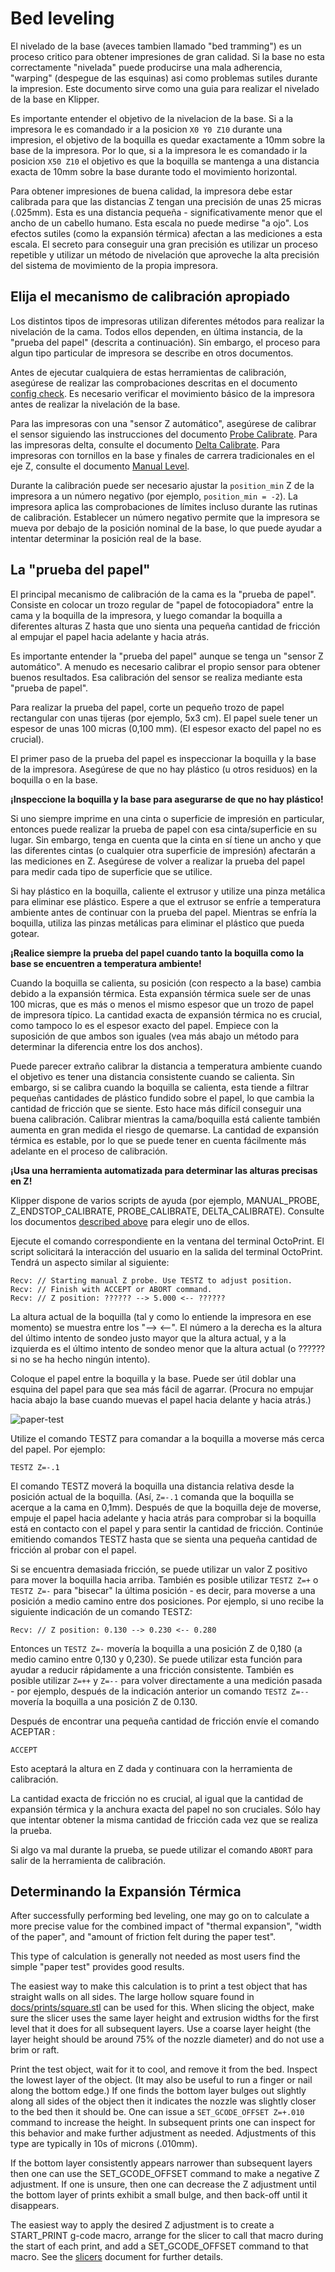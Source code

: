 # Bed leveling

El nivelado de la base (aveces tambien llamado "bed tramming") es un proceso critico para obtener impresiones de gran calidad. Si la base no esta correctamente "nivelada" puede producirse una mala adherencia, "warping" (despegue de las esquinas) asi como problemas sutiles durante la impresion. Este documento sirve como una guia para realizar el nivelado de la base en Klipper.

Es importante entender el objetivo de la nivelacion de la base. Si a la impresora le es comandado ir a la posicion `X0 Y0 Z10` durante una impresion, el objetivo de la boquilla es quedar exactamente a 10mm sobre la base de la impresora. Por lo que, si a la impresora le es comandado ir la posicion `X50 Z10` el objetivo es que la boquilla se mantenga a una distancia exacta de 10mm sobre la base durante todo el movimiento horizontal.

Para obtener impresiones de buena calidad, la impresora debe estar calibrada para que las distancias Z tengan una precisión de unas 25 micras (.025mm). Esta es una distancia pequeña - significativamente menor que el ancho de un cabello humano. Esta escala no puede medirse "a ojo". Los efectos sutiles (como la expansión térmica) afectan a las mediciones a esta escala. El secreto para conseguir una gran precisión es utilizar un proceso repetible y utilizar un método de nivelación que aproveche la alta precisión del sistema de movimiento de la propia impresora.

## Elija el mecanismo de calibración apropiado

Los distintos tipos de impresoras utilizan diferentes métodos para realizar la nivelación de la cama. Todos ellos dependen, en última instancia, de la "prueba del papel" (descrita a continuación). Sin embargo, el proceso para algun tipo particular de impresora se describe en otros documentos.

Antes de ejecutar cualquiera de estas herramientas de calibración, asegúrese de realizar las comprobaciones descritas en el documento [config check](Config_checks.md). Es necesario verificar el movimiento básico de la impresora antes de realizar la nivelación de la base.

Para las impresoras con una "sensor Z automático", asegúrese de calibrar el sensor siguiendo las instrucciones del documento [Probe Calibrate](Probe_Calibrate.md). Para las impresoras delta, consulte el documento [Delta Calibrate](Delta_Calibrate.md). Para impresoras con tornillos en la base y finales de carrera tradicionales en el eje Z, consulte el documento [Manual Level](Manual_Level.md).

Durante la calibración puede ser necesario ajustar la `position_min` Z de la impresora a un número negativo (por ejemplo, `position_min = -2`). La impresora aplica las comprobaciones de límites incluso durante las rutinas de calibración. Establecer un número negativo permite que la impresora se mueva por debajo de la posición nominal de la base, lo que puede ayudar a intentar determinar la posición real de la base.

## La "prueba del papel"

El principal mecanismo de calibración de la cama es la "prueba de papel". Consiste en colocar un trozo regular de "papel de fotocopiadora" entre la cama y la boquilla de la impresora, y luego comandar la boquilla a diferentes alturas Z hasta que uno sienta una pequeña cantidad de fricción al empujar el papel hacia adelante y hacia atrás.

Es importante entender la "prueba del papel" aunque se tenga un "sensor Z automático". A menudo es necesario calibrar el propio sensor para obtener buenos resultados. Esa calibración del sensor se realiza mediante esta "prueba de papel".

Para realizar la prueba del papel, corte un pequeño trozo de papel rectangular con unas tijeras (por ejemplo, 5x3 cm). El papel suele tener un espesor de unas 100 micras (0,100 mm). (El espesor exacto del papel no es crucial).

El primer paso de la prueba del papel es inspeccionar la boquilla y la base de la impresora. Asegúrese de que no hay plástico (u otros residuos) en la boquilla o en la base.

**¡Inspeccione la boquilla y la base para asegurarse de que no hay plástico!**

Si uno siempre imprime en una cinta o superficie de impresión en particular, entonces puede realizar la prueba de papel con esa cinta/superficie en su lugar. Sin embargo, tenga en cuenta que la cinta en sí tiene un ancho y que las diferentes cintas (o cualquier otra superficie de impresión) afectarán a las mediciones en Z. Asegúrese de volver a realizar la prueba del papel para medir cada tipo de superficie que se utilice.

Si hay plástico en la boquilla, caliente el extrusor y utilize una pinza metálica para eliminar ese plástico. Espere a que el extrusor se enfríe a temperatura ambiente antes de continuar con la prueba del papel. Mientras se enfría la boquilla, utiliza las pinzas metálicas para eliminar el plástico que pueda gotear.

**¡Realice siempre la prueba del papel cuando tanto la boquilla como la base se encuentren a temperatura ambiente!**

Cuando la boquilla se calienta, su posición (con respecto a la base) cambia debido a la expansión térmica. Esta expansión térmica suele ser de unas 100 micras, que es más o menos el mismo espesor que un trozo de papel de impresora típico. La cantidad exacta de expansión térmica no es crucial, como tampoco lo es el espesor exacto del papel. Empiece con la suposición de que ambos son iguales (vea más abajo un método para determinar la diferencia entre los dos anchos).

Puede parecer extraño calibrar la distancia a temperatura ambiente cuando el objetivo es tener una distancia consistente cuando se calienta. Sin embargo, si se calibra cuando la boquilla se calienta, esta tiende a filtrar pequeñas cantidades de plástico fundido sobre el papel, lo que cambia la cantidad de fricción que se siente. Esto hace más difícil conseguir una buena calibración. Calibrar mientras la cama/boquilla está caliente también aumenta en gran medida el riesgo de quemarse. La cantidad de expansión térmica es estable, por lo que se puede tener en cuenta fácilmente más adelante en el proceso de calibración.

**¡Usa una herramienta automatizada para determinar las alturas precisas en Z!**

Klipper dispone de varios scripts de ayuda (por ejemplo, MANUAL_PROBE, Z_ENDSTOP_CALIBRATE, PROBE_CALIBRATE, DELTA_CALIBRATE). Consulte los documentos [described above](#elegir-el-mecanismo-de-calibración-apropiado) para elegir uno de ellos.

Ejecute el comando correspondiente en la ventana del terminal OctoPrint. El script solicitará la interacción del usuario en la salida del terminal OctoPrint. Tendrá un aspecto similar al siguiente:

```
Recv: // Starting manual Z probe. Use TESTZ to adjust position.
Recv: // Finish with ACCEPT or ABORT command.
Recv: // Z position: ?????? --> 5.000 <-- ??????
```

La altura actual de la boquilla (tal y como lo entiende la impresora en ese momento) se muestra entre los "--> <--". El número a la derecha es la altura del último intento de sondeo justo mayor que la altura actual, y a la izquierda es el último intento de sondeo menor que la altura actual (o ?????? si no se ha hecho ningún intento).

Coloque el papel entre la boquilla y la base. Puede ser útil doblar una esquina del papel para que sea más fácil de agarrar. (Procura no empujar hacia abajo la base cuando muevas el papel hacia delante y hacia atrás.)

![paper-test](img/paper-test.jpg)

Utilize el comando TESTZ para comandar a la boquilla a moverse más cerca del papel. Por ejemplo:

```
TESTZ Z=-.1
```

El comando TESTZ moverá la boquilla una distancia relativa desde la posición actual de la boquilla. (Así, `Z=-.1` comanda que la boquilla se acerque a la cama en 0,1mm). Después de que la boquilla deje de moverse, empuje el papel hacia adelante y hacia atrás para comprobar si la boquilla está en contacto con el papel y para sentir la cantidad de fricción. Continúe emitiendo comandos TESTZ hasta que se sienta una pequeña cantidad de fricción al probar con el papel.

Si se encuentra demasiada fricción, se puede utilizar un valor Z positivo para mover la boquilla hacia arriba. También es posible utilizar `TESTZ Z=+` o `TESTZ Z=-` para "bisecar" la última posición - es decir, para moverse a una posición a medio camino entre dos posiciones. Por ejemplo, si uno recibe la siguiente indicación de un comando TESTZ:

```
Recv: // Z position: 0.130 --> 0.230 <-- 0.280
```

Entonces un `TESTZ Z=-` movería la boquilla a una posición Z de 0,180 (a medio camino entre 0,130 y 0,230). Se puede utilizar esta función para ayudar a reducir rápidamente a una fricción consistente. También es posible utilizar `Z=++` y `Z=--` para volver directamente a una medición pasada - por ejemplo, después de la indicación anterior un comando `TESTZ Z=--` movería la boquilla a una posición Z de 0.130.

Después de encontrar una pequeña cantidad de fricción envíe el comando ACEPTAR :

```
ACCEPT
```

Esto aceptará la altura en Z dada y continuara con la herramienta de calibración.

La cantidad exacta de fricción no es crucial, al igual que la cantidad de expansión térmica y la anchura exacta del papel no son cruciales. Sólo hay que intentar obtener la misma cantidad de fricción cada vez que se realiza la prueba.

Si algo va mal durante la prueba, se puede utilizar el comando `ABORT` para salir de la herramienta de calibración.

## Determinando la Expansión Térmica

After successfully performing bed leveling, one may go on to calculate a more precise value for the combined impact of "thermal expansion", "width of the paper", and "amount of friction felt during the paper test".

This type of calculation is generally not needed as most users find the simple "paper test" provides good results.

The easiest way to make this calculation is to print a test object that has straight walls on all sides. The large hollow square found in [docs/prints/square.stl](prints/square.stl) can be used for this. When slicing the object, make sure the slicer uses the same layer height and extrusion widths for the first level that it does for all subsequent layers. Use a coarse layer height (the layer height should be around 75% of the nozzle diameter) and do not use a brim or raft.

Print the test object, wait for it to cool, and remove it from the bed. Inspect the lowest layer of the object. (It may also be useful to run a finger or nail along the bottom edge.) If one finds the bottom layer bulges out slightly along all sides of the object then it indicates the nozzle was slightly closer to the bed then it should be. One can issue a `SET_GCODE_OFFSET Z=+.010` command to increase the height. In subsequent prints one can inspect for this behavior and make further adjustment as needed. Adjustments of this type are typically in 10s of microns (.010mm).

If the bottom layer consistently appears narrower than subsequent layers then one can use the SET_GCODE_OFFSET command to make a negative Z adjustment. If one is unsure, then one can decrease the Z adjustment until the bottom layer of prints exhibit a small bulge, and then back-off until it disappears.

The easiest way to apply the desired Z adjustment is to create a START_PRINT g-code macro, arrange for the slicer to call that macro during the start of each print, and add a SET_GCODE_OFFSET command to that macro. See the [slicers](Slicers.md) document for further details.

